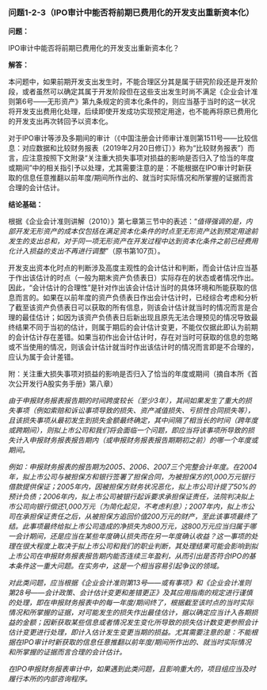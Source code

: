 ### 问题1-2-3（IPO审计中能否将前期已费用化的开发支出重新资本化）

**问题：**

IPO审计中能否将前期已费用化的开发支出重新资本化？

**解答：**

本问题中，如果前期开发支出发生时，不能合理区分其是属于研究阶段还是开发阶段，或者虽然可以确定其属于开发阶段但在这些支出发生时尚不满足《企业会计准则第6号——无形资产》第九条规定的资本化条件的，则应当基于当时的这一状况将开发支出费用化处理，后续即使开发成功实现预定用途，也不能再将原已费用化的开发支出再次转回予以资本化。

对于IPO审计等涉及多期间的审计（《中国注册会计师审计准则第1511号——比较信息：对应数据和比较财务报表（2019年2月20日修订）》称为“比较财务报表”）而言，应注意按照下文附录“关注重大损失事项对损益的影响是否归入了恰当的年度或期间”中的相关指引予以处理，尤其需要注意的是：不能根据在IPO审计时新获取的信息任意推翻以前年度/期间所作出的、就当时实际情况和所掌握的证据而言合理的会计估计。

**结论基础：**

根据《企业会计准则讲解（2010）》第七章第三节中的表述：“*值得强调的是，内部开发无形资产的成本仅包括在满足资本化条件的时点至无形资产达到预定用途前发生的支出总和，对于同一项无形资产在开发过程中达到资本化条件之前已经费用化计入损益的支出不再进行调整*”（原书第107页）。

开发支出资本化时点的判断涉及高度主观性的会计估计和判断，而会计估计应当基于作出该估计的时点（一般为期末资产负债表日）实际存在的状态或者情况作出。因此，“会计估计的合理性”是针对作出该会计估计当时的具体环境和所能获取的信息而言的。如果在以前年度的资产负债表日作出会计估计时，已经综合考虑和分析了截至该资产负债表日可以获取的所有信息，则该会计估计就当时的情况而言是合理的最佳估计；如因为该资产负债表日后新出现且原先无法合理预见的情况导致最终结果不同于当初的估计，则属于期后的会计估计变更，不能仅仅据此即认为前期的会计估计存在差错。如果当初作出会计估计时，存在对当时可获取的信息的忽略或不当使用的情况，则该会计估计就当时作出该估计时的情况而言即是不合理的，应认为属于会计差错。

附：关注重大损失事项对损益的影响是否归入了恰当的年度或期间（摘自本所《首次公开发行A股实务手册》第八章）

*由于申报财务报表报告期的时间跨度较长（至少3年），其间如果发生了重大的损失事项（例如索赔和诉讼事项导致的损失、资产减值损失、亏损性合同损失等），且该损失事项从最初发生到损失金额最终确定，其中间隔了相当长的时间（跨年度或跨期间），则拟上市公司和我们将会面临一个问题，即应当将该事项所导致的损失计入申报财务报表报告期内（或申报财务报表报告期期初之前）的哪一个年度或期间。*

*例如：申报财务报表的报告期为2005、2006、2007三个完整会计年度。在2004年，拟上市公司与被担保方和银行签署了担保合同，为被担保方的1,000万元银行借款提供保证；2005年内，因被担保方财务状况恶化，拟上市公司计提了50%的预计负债；2006年内，拟上市公司被银行起诉要求承担保证责任，法院判决拟上市公司向银行偿还1,000万元（为简化起见，不考虑利息）；2007年内，拟上市公司在承担保证责任之后，从被担保方追回价值200万元的财产，至此该事项最终了结。此事项最终给拟上市公司造成的净损失为800万元，这800万元应当归属于哪一会计期间，还是应当在某些年度确认损失而在另一年度确认收益？这一事项的处理在很大程度上取决于拟上市公司和我们的职业判断，其处理结果可能会影响到拟上市公司在申报财务报表报告期内能否连续三年盈利，从而引出是否符合IPO的基本条件这一重大问题。在实务中，这是一个相当容易引起争议的领域。*

*对此类问题，应当根据《企业会计准则第13号——或有事项》和《企业会计准则第28号——会计政策、会计估计变更和差错更正》及其应用指南的规定进行谨慎的处理，即在申报财务报表中的每一年度/期间终了，根据截至该时点的当时实际情况和所掌握的证据，对可能发生的损失作出最佳估计，据以确定应当计入各期损益的金额；因新获取某些信息或者情况发生变化所导致的损失估计数变更参照会计估计变更进行处理，即计入估计发生变更当期的损益。尤其需要注意的是：不能根据在IPO审计时新获取的信息任意推翻以前年度/期间所作出的、就当时实际情况和所掌握的证据而言合理的会计估计。*

*在IPO申报财务报表审计中，如果遇到此类问题，且影响重大的，项目组应当及时履行本所的内部咨询程序。*